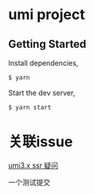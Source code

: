 # umi project

## Getting Started

Install dependencies,

```bash
$ yarn
```

Start the dev server,

```bash
$ yarn start
```

# 关联issue
[umi3.x ssr 疑问](https://github.com/umijs/umi/issues/4808)

一个测试提交